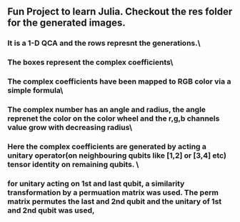 ## Fun Project to learn Julia. Checkout the res folder for the generated images.
### It is a 1-D QCA and the rows represnt the generations.\
### The boxes represent the complex coefficients\
### The complex coefficients have been mapped to RGB color via a simple formula\
### The complex number has an angle and radius, the angle reprenet the color on the color wheel and the r,g,b channels value grow with decreasing radius\
### Here the complex coefficients are generated by acting a unitary operator(on neighbouring qubits like [1,2] or [3,4] etc) tensor identity on remaining qubits. \
### for unitary acting on 1st and last qubit, a similarity transformation by a permuation matrix was used. The perm matrix permutes the last and 2nd qubit and the unitary of 1st and 2nd qubit was used,

